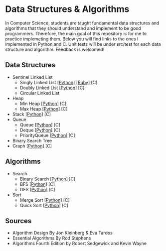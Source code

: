 # Data Structures & Algorithms

In Computer Science, students are taught fundamental data structures and algorithms that they should understand and implement to be good programmers. Therefore, the main goal of this repository is for me to practice implemeting them. Below you will find links to the ones I implemented in Python and C. Unit tests will be under src/test for each data structure and algorithm. Feedback is welcomed!

## Data Structures

* Sentinel Linked List
  * Singly Linked List  [[Python]](src/main/python/datastructures/linkedlist/linked_list.py) [[Ruby]](src/main/ruby/datastructures/linkedlist/linked_list.rb) [C]
  * Doubly Linked List [[Python]](src/main/python/datastructures/linkedlist/doubly_linked_list.py) [C]
  * Circular Linked List
* Heap
  * Min Heap [[Python]](src/main/python/datastructures/heaps/min_heap.py) [C]
  * Max Heap [[Python]](src/main/python/datastructures/heaps/max_heap.py) [C]
* Stack [[Python]](src/main/python/datastructures/stack/stack.py) [C]
* Queue
  * Queue [[Python]](src/main/python/datastructures/queue/queue.py) [C]
  * Deque [[Python]](src/main/python/datastructures/queue/deque.py) [C]
  * PriorityQueue [[Python]](src/main/python/datastructures/queue/priority_queue.py) [C]
* Binary Search Tree 
* Graph [[Python]](src/main/python/datastructures/graphs/graph.py) [C]

## Algorithms 

* Search
  * Binary Search [[Python]](src/main/python/algorithms/search/binary_search.py) [C]
  * BFS [[Python]](src/main/python/algorithms/search/breadth_first_search.py) [C]
  * DFS [[Python]](src/main/python/algorithms/search/depth_first_search.py) [C]
* Sort
  * Merge Sort [[Python]](src/main/python/algorithms/sort/mergesort.py) [C]
  * Quick Sort [[Python]](src/main/python/algorithms/sort/quicksort.py) [C]
  

## Sources

* Algorithm Design By Jon Kleinberg & Eva Tardos
* Essential Algorithms By Rod Stephens
* Algorithms Fourth Edition by Robert Sedgewick and Kevin Wayne
